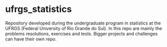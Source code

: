 # ufrgs_statistics
Repository developed during the undergraduate program in statistics at the UFRGS (Federal University of Rio Grande do Sul). 
In this repo are mainly the problems resolutions, exercises and tests. 
Bigger projects and challenges can have their own repo.
